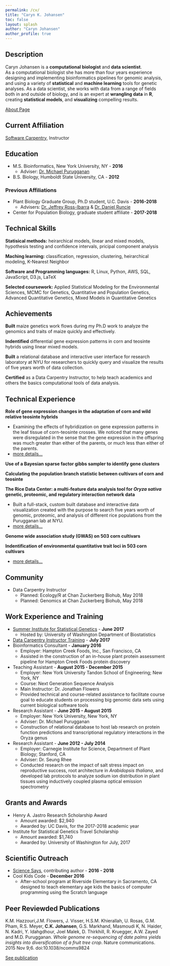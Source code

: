 ```yaml
---
permalink: /cv/
title: "Caryn K. Johansen"
toc: false
layout: splash
author: "Caryn Johansen"
author_profile: true
---
```


## Description

Caryn Johansen is a **computational biologist** and **data scientist**.  
As a computational biologist she has more than four years experience designing and implementing bioinformatics pipelines for genomic analysis, and using a variety of **statistical** and **machine learning** tools for genetic analyses.
As a data scientist, she works with data from a range of fields both in and outside of biology, and is an expert at **wrangling data** in **R**, creating **statistical models**, and **visualizing** compelling results.

[About Page](/about/)

## Current Affiliation

[Software Carpentry](https://software-carpentry.org/), Instructor

## Education

*   M.S. Bioinformatics, New York University, NY - __2016__
    -   Adviser: [Dr. Michael Purugganan](http://puruggananlab.bio.nyu.edu/)
*   B.S. Biology, Humboldt State University, CA - __2012__

### Previous Affiliations

*   Plant Biology Graduate Group, Ph.D student, U.C. Davis - __2016-2018__
    -   Advisers: [Dr. Jeffrey Ross-Ibarra](http://www.rilab.org/) & [Dr. Daniel Runcie](http://runcielab.ucdavis.edu/)
*   Center for Population Biology, graduate student affiliate - __2017-2018__

## Technical Skills

**Statisical methods:** heirarchical models, linear and mixed models, hypothesis testing and confidence intervals, pricipal component analysis

**Maching learning:** classification, regression, clustering, heirarchical modeling, K-Nearest Neighbor

**Software and Programming languages:** R, Linux, Python, AWS, SQL, JavaScript, D3.js, LaTeX

**Selected coursework:** Applied Statistical Modeling for the Environmental Sciences, MCMC for Genetics, Quantitative and Population Genetics, Advanced Quantitative Genetics, Mixed Models in Quantitative Genetics

## Achievements

__Built__ maize genetics work flows during my Ph.D work to analyze the genomics and traits of maize quickly and effectively.

__Indentified__ differential gene expression patterns in corn and teosinte hybrids using linear mixed models.

__Built__ a relational database and interactive user interface for research laboratory at NYU for researchers to quickly query and visualize the results of five years worth of data collection.

__Certified__ as a Data Carpentry Instructor, to help teach academics and others the basics computational tools of data analysis.

## Technical Experience

__Role of gene expression changes in the adaptation of corn and wild relative teosinte hybrids__

* Examining the effects of hybridization on gene expression patterns in the leaf tissue of corn-teosinte crosses. We noticed that many genes were disregulated in the sense that the gene expression in the offspring was much greater than either of the parents, or much less than either of the parents.
* [more details...](/maizereg/)

__Use of a Bayesian sparse factor gibbs sampler to identify gene clusters__

__Calculating the population branch statistic between cultivars of corn and teosinte__

__The Rice Data Center: a multi-feature data analysis tool for _Oryza sativa_ genetic, proteomic, and regulatory interaction network data__

* Built a full-stack, custom built database and interactive data visualization created with the purpose to search five years worth of genomic, proteomic, and analysis of different rice populations from the Purugganan lab at NYU.
* [more details...](/ricedata/)

__Genome wide association study (GWAS) on 503 corn cultivars__

__Indentification of environmental quantitative trait loci in 503 corn cultivars__

* [more details...](/eqtl/)

## Community

* Data Carpentry Instructor
    - Planned: Ecology/R at Chan Zuckerberg Biohub, May 2018
    - Planned: Genomics at Chan Zuckerberg Biohub, May 2018

## Work Experience and Training

* [Summer Institute for Statistical Genetics](https://www.biostat.washington.edu/suminst/sisg) - __June 2017__
    - Hosted by: University of Washington Department of Biostatistics
* [Data Carpentry Instructor Training](http://www.datacarpentry.org/) - __July 2017__
* Bioinformatics Consultant - __January 2016__
    - Employer: Hampton Creek Foods, Inc., San Francisco, CA
    - Assisted in the construction of an in-house plant protein assessment pipeline for Hampton Creek Foods protein discovery
* Teaching Assistant - __August 2015 - December 2015__
    - Employer: New York University Tandon School of Engineering; New York, NY
    - Course: Next Generation Sequence Analysis
    - Main Instructor: Dr. Jonathan Flowers
    - Provided technical and course-related assistance to facilitate course goal to educate students on processing big genomic data sets using current biological software tools
* Research Assistant - __June 2015 - August 2015__
    - Employer: New York University, New York, NY
    - Adviser: Dr. Michael Purugganan
    - Construction of relational database to host lab research on protein function predictions and transcriptional regulatory interactions in the Oryza genus
* Research Assistant - __June 2012 - July 2014__
    - Employer: Carnegie Institute for Science, Department of Plant Biology; Stanford, CA
    - Adviser: Dr. Seung Rhee
    - Conducted research on the impact of salt stress impact on reproductive success, root architecture in _Arabidopsis thaliana_, and developed lab protocols to analyze sodium ion distribution in plant tissues using inductively coupled plasma optical emission spectrometry

## Grants and Awards

* Henry A. Jastro Research Scholarship Award
    - Amount awarded: $2,940
    - Awarded by: UC Davis, for the 2017-2018 academic year 
* Institute for Statistical Genetics Travel Scholarship
    - Amount awarded: $1,740
    - Awarded by: University of Washington for July, 2017


## Scientific Outreach

* [Science Says](https://davissciencesays.com/), contributing author - __2016 - 2018__
* Cool Kids Code - __December 2016__
    - After-school program at Riverside Elementary in Sacramento, CA designed to teach elementary age kids the basics of computer programming using the Scratch language

## Peer Reviewded Publications

K.M. Hazzouri,J.M. Flowers, J. Visser, H.S.M. Khierallah, U. Rosas, G.M. Pham, R.S. Meyer, **C.K. Johansen**, G.S. Markhand, Masmoudi K, N. Haider, N. Kadri, Y. Idahgdhour, Joel Malek, D. Thirkhill, R. Kruegger, A.W. Zayed and M.D. Purugganan. _Whole genome re-sequencing of date palms yields insights into diversification of a fruit tree crop_. Nature communications. 2015 Nov 9;6. doi:10.1038/ncomms9824

[See publication](https://www.nature.com/articles/ncomms9824)

